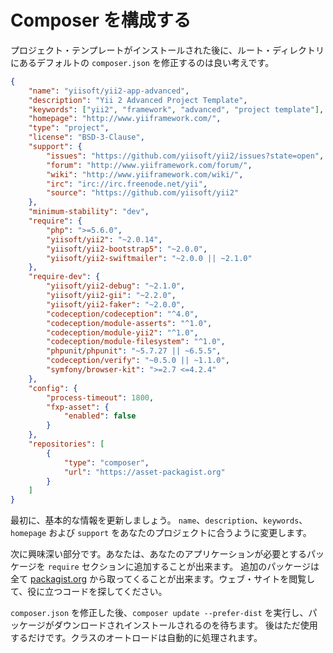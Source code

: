 Composer を構成する
===================

プロジェクト・テンプレートがインストールされた後に、ルート・ディレクトリにあるデフォルトの `composer.json`
を修正するのは良い考えです。

```json
{
    "name": "yiisoft/yii2-app-advanced",
    "description": "Yii 2 Advanced Project Template",
    "keywords": ["yii2", "framework", "advanced", "project template"],
    "homepage": "http://www.yiiframework.com/",
    "type": "project",
    "license": "BSD-3-Clause",
    "support": {
        "issues": "https://github.com/yiisoft/yii2/issues?state=open",
        "forum": "http://www.yiiframework.com/forum/",
        "wiki": "http://www.yiiframework.com/wiki/",
        "irc": "irc://irc.freenode.net/yii",
        "source": "https://github.com/yiisoft/yii2"
    },
    "minimum-stability": "dev",
    "require": {
        "php": ">=5.6.0",
        "yiisoft/yii2": "~2.0.14",
        "yiisoft/yii2-bootstrap5": "~2.0.0",
        "yiisoft/yii2-swiftmailer": "~2.0.0 || ~2.1.0"
    },
    "require-dev": {
        "yiisoft/yii2-debug": "~2.1.0",
        "yiisoft/yii2-gii": "~2.2.0",
        "yiisoft/yii2-faker": "~2.0.0",
        "codeception/codeception": "^4.0",
        "codeception/module-asserts": "^1.0",
        "codeception/module-yii2": "^1.0",
        "codeception/module-filesystem": "^1.0",
        "phpunit/phpunit": "~5.7.27 || ~6.5.5",
        "codeception/verify": "~0.5.0 || ~1.1.0",
        "symfony/browser-kit": ">=2.7 <=4.2.4"
    },
    "config": {
        "process-timeout": 1800,
        "fxp-asset": {
            "enabled": false
        }
    },
    "repositories": [
        {
            "type": "composer",
            "url": "https://asset-packagist.org"
        }
    ]
}
```

最初に、基本的な情報を更新しましょう。
`name`、`description`、`keywords`、`homepage` および `support` をあなたのプロジェクトに合うように変更します。

次に興味深い部分です。あなたは、あなたのアプリケーションが必要とするパッケージを `require` セクションに追加することが出来ます。
追加のパッケージは全て [packagist.org](https://packagist.org/) から取ってくることが出来ます。ウェブ・サイトを閲覧して、役に立つコードを探してください。

`composer.json` を修正した後、`composer update --prefer-dist` を実行し、パッケージがダウンロードされインストールされるのを待ちます。
後はただ使用するだけです。クラスのオートロードは自動的に処理されます。
